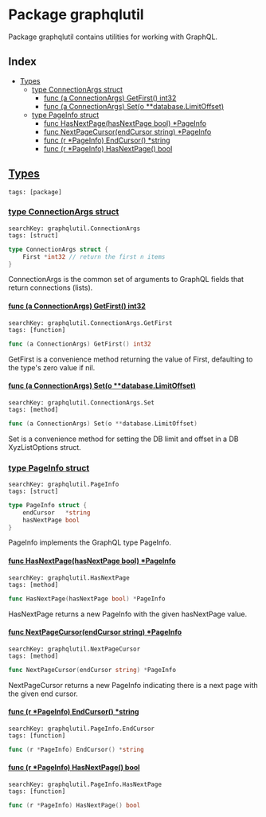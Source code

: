 # Package graphqlutil

Package graphqlutil contains utilities for working with GraphQL. 

## Index

* [Types](#type)
    * [type ConnectionArgs struct](#ConnectionArgs)
        * [func (a ConnectionArgs) GetFirst() int32](#ConnectionArgs.GetFirst)
        * [func (a ConnectionArgs) Set(o **database.LimitOffset)](#ConnectionArgs.Set)
    * [type PageInfo struct](#PageInfo)
        * [func HasNextPage(hasNextPage bool) *PageInfo](#HasNextPage)
        * [func NextPageCursor(endCursor string) *PageInfo](#NextPageCursor)
        * [func (r *PageInfo) EndCursor() *string](#PageInfo.EndCursor)
        * [func (r *PageInfo) HasNextPage() bool](#PageInfo.HasNextPage)


## <a id="type" href="#type">Types</a>

```
tags: [package]
```

### <a id="ConnectionArgs" href="#ConnectionArgs">type ConnectionArgs struct</a>

```
searchKey: graphqlutil.ConnectionArgs
tags: [struct]
```

```Go
type ConnectionArgs struct {
	First *int32 // return the first n items
}
```

ConnectionArgs is the common set of arguments to GraphQL fields that return connections (lists). 

#### <a id="ConnectionArgs.GetFirst" href="#ConnectionArgs.GetFirst">func (a ConnectionArgs) GetFirst() int32</a>

```
searchKey: graphqlutil.ConnectionArgs.GetFirst
tags: [function]
```

```Go
func (a ConnectionArgs) GetFirst() int32
```

GetFirst is a convenience method returning the value of First, defaulting to the type's zero value if nil. 

#### <a id="ConnectionArgs.Set" href="#ConnectionArgs.Set">func (a ConnectionArgs) Set(o **database.LimitOffset)</a>

```
searchKey: graphqlutil.ConnectionArgs.Set
tags: [method]
```

```Go
func (a ConnectionArgs) Set(o **database.LimitOffset)
```

Set is a convenience method for setting the DB limit and offset in a DB XyzListOptions struct. 

### <a id="PageInfo" href="#PageInfo">type PageInfo struct</a>

```
searchKey: graphqlutil.PageInfo
tags: [struct]
```

```Go
type PageInfo struct {
	endCursor   *string
	hasNextPage bool
}
```

PageInfo implements the GraphQL type PageInfo. 

#### <a id="HasNextPage" href="#HasNextPage">func HasNextPage(hasNextPage bool) *PageInfo</a>

```
searchKey: graphqlutil.HasNextPage
tags: [method]
```

```Go
func HasNextPage(hasNextPage bool) *PageInfo
```

HasNextPage returns a new PageInfo with the given hasNextPage value. 

#### <a id="NextPageCursor" href="#NextPageCursor">func NextPageCursor(endCursor string) *PageInfo</a>

```
searchKey: graphqlutil.NextPageCursor
tags: [method]
```

```Go
func NextPageCursor(endCursor string) *PageInfo
```

NextPageCursor returns a new PageInfo indicating there is a next page with the given end cursor. 

#### <a id="PageInfo.EndCursor" href="#PageInfo.EndCursor">func (r *PageInfo) EndCursor() *string</a>

```
searchKey: graphqlutil.PageInfo.EndCursor
tags: [function]
```

```Go
func (r *PageInfo) EndCursor() *string
```

#### <a id="PageInfo.HasNextPage" href="#PageInfo.HasNextPage">func (r *PageInfo) HasNextPage() bool</a>

```
searchKey: graphqlutil.PageInfo.HasNextPage
tags: [function]
```

```Go
func (r *PageInfo) HasNextPage() bool
```

